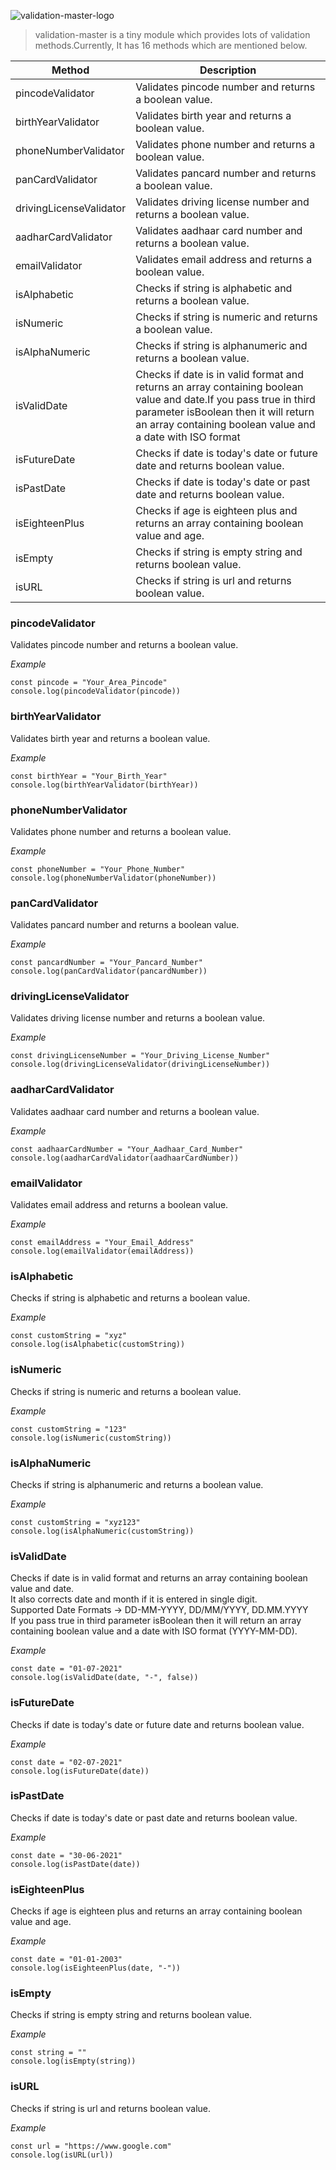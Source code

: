 ![validation-master-logo](https://i.ibb.co/Htjd9kY/logo.png)

> validation-master is a tiny module which provides lots of validation methods.Currently, It has 16 methods which are mentioned below.

|Method|Description|
|----|-----|
|pincodeValidator|Validates pincode number and returns a boolean value.|
|birthYearValidator|Validates birth year and returns a boolean value.|
|phoneNumberValidator|Validates phone number and returns a boolean value.|
|panCardValidator|Validates pancard number and returns a boolean value.|
|drivingLicenseValidator|Validates driving license number and returns a boolean value.|
|aadharCardValidator|Validates aadhaar card number and returns a boolean value.|
|emailValidator|Validates email address and returns a boolean value.|
|isAlphabetic|Checks if string is alphabetic and returns a boolean value.|
|isNumeric|Checks if string is numeric and returns a boolean value.|
|isAlphaNumeric|Checks if string is alphanumeric and returns a boolean value.|
|isValidDate|Checks if date is in valid format and returns an array containing boolean value and date.If you pass true in third parameter isBoolean then it will return an array containing boolean value and a date with ISO format|
|isFutureDate|Checks if date is today's date or future date and returns boolean value.|
|isPastDate|Checks if date is today's date or past date and returns boolean value.|
|isEighteenPlus|Checks if age is eighteen plus and returns an array containing boolean value and age.|
|isEmpty|Checks if string is empty string and returns boolean value.|
|isURL|Checks if string is url and returns boolean value.|

### pincodeValidator

Validates pincode number and returns a boolean value.

_Example_

```
const pincode = "Your_Area_Pincode"
console.log(pincodeValidator(pincode))
```

### birthYearValidator

Validates birth year and returns a boolean value.

_Example_

```
const birthYear = "Your_Birth_Year"
console.log(birthYearValidator(birthYear))
```

### phoneNumberValidator

Validates phone number and returns a boolean value.

_Example_

```
const phoneNumber = "Your_Phone_Number"
console.log(phoneNumberValidator(phoneNumber))
```

### panCardValidator

Validates pancard number and returns a boolean value.

_Example_

```
const pancardNumber = "Your_Pancard_Number"
console.log(panCardValidator(pancardNumber))
```

### drivingLicenseValidator

Validates driving license number and returns a boolean value.

_Example_

```
const drivingLicenseNumber = "Your_Driving_License_Number"
console.log(drivingLicenseValidator(drivingLicenseNumber))
```

### aadharCardValidator

Validates aadhaar card number and returns a boolean value.

_Example_

```
const aadhaarCardNumber = "Your_Aadhaar_Card_Number"
console.log(aadharCardValidator(aadhaarCardNumber))
```

### emailValidator

Validates email address and returns a boolean value.

_Example_

```
const emailAddress = "Your_Email_Address"
console.log(emailValidator(emailAddress))
```

### isAlphabetic

Checks if string is alphabetic and returns a boolean value.

_Example_

```
const customString = "xyz"
console.log(isAlphabetic(customString))
```

### isNumeric

Checks if string is numeric and returns a boolean value.

_Example_

```
const customString = "123"
console.log(isNumeric(customString))
```

### isAlphaNumeric

Checks if string is alphanumeric and returns a boolean value.

_Example_

```
const customString = "xyz123"
console.log(isAlphaNumeric(customString))
```

### isValidDate

Checks if date is in valid format and returns an array containing boolean value and date.<br />
It also corrects date and month if it is entered in single digit.<br />
Supported Date Formats -> DD-MM-YYYY, DD/MM/YYYY, DD.MM.YYYY<br />
If you pass true in third parameter isBoolean then it will return an array containing boolean value and a date with ISO format (YYYY-MM-DD).

_Example_

```
const date = "01-07-2021"
console.log(isValidDate(date, "-", false))
```

### isFutureDate

Checks if date is today's date or future date and returns boolean value.

_Example_

```
const date = "02-07-2021"
console.log(isFutureDate(date))
```

### isPastDate

Checks if date is today's date or past date and returns boolean value.

_Example_

```
const date = "30-06-2021"
console.log(isPastDate(date))
```

### isEighteenPlus

Checks if age is eighteen plus and returns an array containing boolean value and age.

_Example_

```
const date = "01-01-2003"
console.log(isEighteenPlus(date, "-"))
```

### isEmpty

Checks if string is empty string and returns boolean value.

_Example_

```
const string = ""
console.log(isEmpty(string))
```

### isURL

Checks if string is url and returns boolean value.

_Example_

```
const url = "https://www.google.com"
console.log(isURL(url))
```
